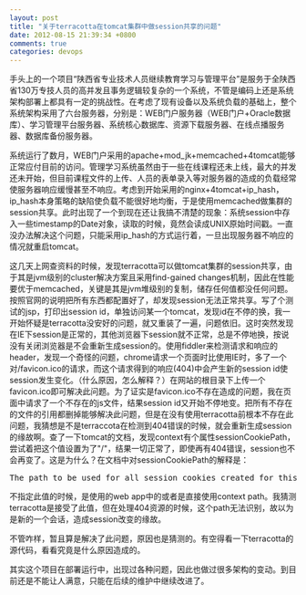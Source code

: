 ```yaml
---
layout: post
title: "关于terracotta在tomcat集群中做session共享的问题"
date: 2012-08-15 21:39:34 +0800
comments: true
categories: devops
---
```

   
手头上的一个项目“陕西省专业技术人员继续教育学习与管理平台”是服务于全陕西省130万专技人员的高并发且事务逻辑较复杂的一个系统，不管是编码上还是系统架构部署上都具有一定的挑战性。在考虑了现有设备以及系统负载的基础上，整个系统架构采用了六台服务器，分别是：WEB门户服务器（WEB门户+Oracle数据库）、学习管理平台服务器、系统核心数据库、资源下载服务器、在线点播服务器、数据库备份服务器。
 
系统运行了数月，WEB门户采用的apache+mod_jk+memcached+4tomcat能够正常应付目前的访问。管理学习系统虽然由于一些在线课程还未上线，最大的并发还未开始，但目前课程文件的上传、人员的表单录入等对服务器的造成的负载经常使服务器响应缓慢甚至不响应。考虑到开始采用的nginx+4tomcat+ip_hash，ip_hash本身策略的缺陷使负载不能很好地均衡，于是使用memcached做集群的session共享。此时出现了一个到现在还让我搞不清楚的现象：系统session中存入一些timestamp的Date对象，读取的时候，竟然会读成UNIX原始时间戳。一直没办法解决这个问题，只能采用ip_hash的方式运行着，一旦出现服务器不响应的情况就重启tomcat。
 
这几天上网查资料的时候，发现terracotta可以做tomcat集群的session共享，由于其是jvm级别的cluster解决方案且采用find-gained changes机制，因此在性能要优于memcached，关键是其是jvm堆级别的复制，储存任何值都没任何问题。按照官网的说明把所有东西都配置好了，却发现session无法正常共享。写了个测试的jsp，打印出session id，单独访问某一个tomcat，发现id在不停的换，我一开始怀疑是terracotta没安好的问题，就又重装了一遍，问题依旧。这时突然发现在IE下session是正常的，其他浏览器下session就不正常，总是不停地换，按说没有关闭浏览器是不会重新生成session的。使用fiddler来检测请求和响应的header，发现一个奇怪的问题，chrome请求一个页面时比使用IE时，多了一个对/favicon.ico的请求，而这个请求得到的响应(404)中会产生新的session id使session发生变化。（什么原因，怎么解释？）在网站的根目录下上传一个favicon.ico即可解决此问题。为了证实是favicon.ico不存在造成的问题，我在页面中请求了一个不存在的js文件，结果session id又开始不停地变。把所有不存在的文件的引用都删掉能够解决此问题，但是在没有使用terracotta前根本不存在此问题，我猜想是不是terraccota在检测到404错误的时候，就会重新生成session的缘故啊。查了一下tomcat的文档，发现context有个属性sessionCookiePath，尝试着把这个值设置为了"/"，结果一切正常了，即使再有404错误，session也不会再变了。这是为什么？在文档中对sessionCookiePath的解释是：
<pre>
The path to be used for all session cookies created for this context. If set, this overrides any path set by the web application. If not set, the value specified by the web application will be used, or the context path used if the web application does not explicitly set one. To configure all web application to use an empty path (this can be useful for portlet specification implementations) set this attribute to / in the global CATALINA_BASE/conf/context.xml file.
</pre>
不指定此值的时候，是使用的web app中的或者是直接使用context path。我猜测terracotta是接受了此值，但在处理404资源的时候，这个path无法识别，故以为是新的一个会话，造成session改变的缘故。

不管咋样，暂且算是解决了此问题，原因也是猜测的。有空得看一下terracotta的源代码，看看究竟是什么原因造成的。

其实这个项目在部署运行中，出现过各种问题，因此也做过很多架构的变动。到目前还是不能让人满意，只能在后续的维护中继续改进了。